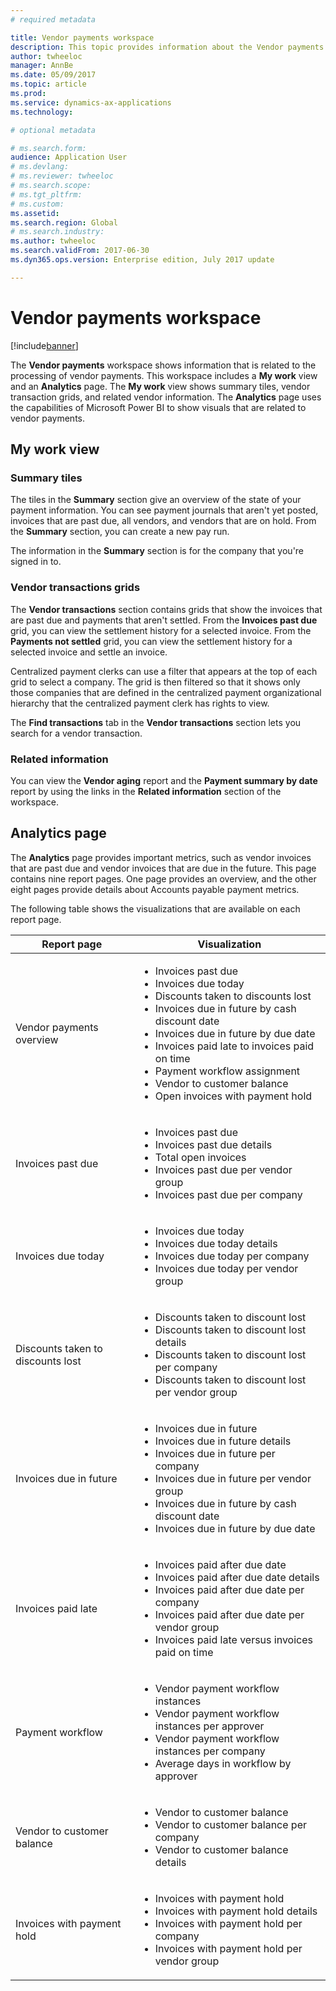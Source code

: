 ```yaml
---
# required metadata

title: Vendor payments workspace
description: This topic provides information about the Vendor payments workspace. The Vendor payments workspace shows information that is related to the processing of vendor payments.
author: twheeloc
manager: AnnBe
ms.date: 05/09/2017
ms.topic: article
ms.prod: 
ms.service: dynamics-ax-applications
ms.technology: 

# optional metadata

# ms.search.form:  
audience: Application User
# ms.devlang: 
# ms.reviewer: twheeloc
# ms.search.scope: 
# ms.tgt_pltfrm: 
# ms.custom: 
ms.assetid: 
ms.search.region: Global
# ms.search.industry: 
ms.author: twheeloc
ms.search.validFrom: 2017-06-30
ms.dyn365.ops.version: Enterprise edition, July 2017 update

---
```


# Vendor payments workspace

[!include[banner](../includes/banner.md)]

The **Vendor payments** workspace shows information that is related to the processing of vendor payments. This workspace includes a **My work** view and an **Analytics** page. The **My work** view shows summary tiles, vendor transaction grids, and related vendor information. The **Analytics** page uses the capabilities of Microsoft Power BI to show visuals that are related to vendor payments.

## My work view

### Summary tiles

The tiles in the **Summary** section give an overview of the state of your payment information. You can see payment journals that aren't yet posted, invoices that are past due, all vendors, and vendors that are on hold. From the **Summary** section, you can create a new pay run.

The information in the **Summary** section is for the company that you're signed in to.

### Vendor transactions grids

The **Vendor transactions** section contains grids that show the invoices that are past due and payments that aren't settled. From the **Invoices past due** grid, you can view the settlement history for a selected invoice. From the **Payments not settled** grid, you can view the settlement history for a selected invoice and settle an invoice.

Centralized payment clerks can use a filter that appears at the top of each grid to select a company. The grid is then filtered so that it shows only those companies that are defined in the centralized payment organizational hierarchy that the centralized payment clerk has rights to view.

The **Find transactions** tab in the **Vendor transactions** section lets you search for a vendor transaction.

### Related information

You can view the **Vendor aging** report and the **Payment summary by date** report by using the links in the **Related information** section of the workspace.

## Analytics page

The **Analytics** page provides important metrics, such as vendor invoices that are past due and vendor invoices that are due in the future. This page contains nine report pages. One page provides an overview, and the other eight pages provide details about Accounts payable payment metrics.

The following table shows the visualizations that are available on each report page.

| Report page | Visualization |
|-------------|---------------|
| Vendor payments overview | <ul><li>Invoices past due</li><li>Invoices due today</li><li>Discounts taken to discounts lost</li><li>Invoices due in future by cash discount date</li><li>Invoices due in future by due date</li><li>Invoices paid late to invoices paid on time</li><li>Payment workflow assignment</li><li>Vendor to customer balance</li><li>Open invoices with payment hold</li></ul> |
| Invoices past due | <ul><li>Invoices past due</li><li>Invoices past due details</li><li>Total open invoices</li><li>Invoices past due per vendor group</li><li>Invoices past due per company</li></ul> |
| Invoices due today | <ul><li>Invoices due today</li><li>Invoices due today details</li><li>Invoices due today per company</li><li>Invoices due today per vendor group</li></ul> |
| Discounts taken to discounts lost | <ul><li>Discounts taken to discount lost</li><li>Discounts taken to discount lost details</li><li>Discounts taken to discount lost per company</li><li>Discounts taken to discount lost per vendor group</li></ul> |
| Invoices due in future | <ul><li>Invoices due in future</li><li>Invoices due in future details</li><li>Invoices due in future per company</li><li>Invoices due in future per vendor group</li><li>Invoices due in future by cash discount date</li><li>Invoices due in future by due date</li></ul> |
| Invoices paid late | <ul><li>Invoices paid after due date</li><li>Invoices paid after due date details</li><li>Invoices paid after due date per company</li><li>Invoices paid after due date per vendor group</li><li>Invoices paid late versus invoices paid on time</li></ul> |
| Payment workflow | <ul><li>Vendor payment workflow instances</li><li>Vendor payment workflow instances per approver</li><li>Vendor payment workflow instances per company</li><li>Average days in workflow by approver</li></ul> |
| Vendor to customer balance | <ul><li>Vendor to customer balance</li><li>Vendor to customer balance per company</li><li>Vendor to customer balance details</li></ul> |
| Invoices with payment hold | <ul><li>Invoices with payment hold</li><li>Invoices with payment hold details</li><li>Invoices with payment hold per company</li><li>Invoices with payment hold per vendor group</li></ul> |

